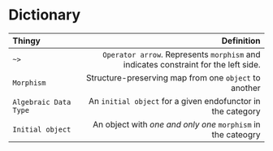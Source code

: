 # Dictionary

| Thingy | Definition |
|:---|---:|
| `~>` | `Operator arrow`.  Represents `morphism` and indicates constraint for the left side. |
| `Morphism` | Structure-preserving map from one `object` to another |
| `Algebraic Data Type` | An `initial object` for a given endofunctor in the category |
| `Initial object` | An object with _one and only one_ `morphism` in the cateogry |
